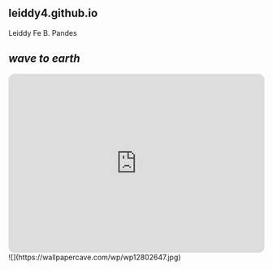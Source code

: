 ## leiddy4.github.io 
Leiddy Fe B. Pandes

## *wave to earth*
<iframe style="border-radius:12px" src="https://open.spotify.com/embed/artist/5069JTmv5ZDyPeZaCCXiCg?utm_source=generator" width="100%" height="352" frameBorder="0" allowfullscreen="" allow="autoplay; clipboard-write; encrypted-media; fullscreen; picture-in-picture" loading="lazy"></iframe>
![](https://wallpapercave.com/wp/wp12802647.jpg)
